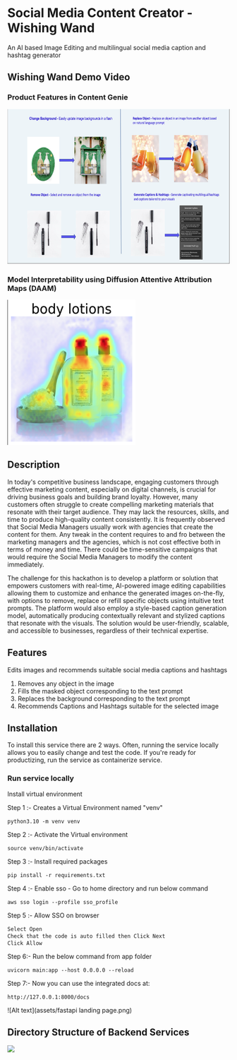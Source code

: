 # Social Media Content Creator - Wishing Wand
An AI based Image Editing and multilingual social media caption and hashtag generator

## Wishing Wand Demo Video 





### Product Features in Content Genie
<img alt="capabilities.png" height="350" src="assets/capabilities.png" title="Features in Content Genie" width="512"/>

### Model Interpretability using Diffusion Attentive Attribution Maps (DAAM)
<img alt="heatmap.png" height="329" src="assets/heatmap.png" title="Interpretability of Stable Diffusion" width="290"/>

## Description
In today's competitive business landscape, engaging customers through effective marketing content, especially on digital channels, is crucial for driving business goals and building brand loyalty. However, many customers often struggle to create compelling marketing materials that resonate with their target audience. They may lack the resources, skills, and time to produce high-quality content consistently. It is frequently observed that Social Media  Managers usually work with agencies that create the content for them. Any tweak in the content requires to and fro between the marketing managers and the agencies, which is not cost effective both in terms of money and time. There could be time-sensitive campaigns that would require the Social Media Managers to modify the content immediately.

The challenge for this hackathon is to develop a platform or solution that empowers customers with real-time, AI-powered image editing capabilities allowing them to customize and enhance the generated images on-the-fly, with options to remove, replace or refill specific objects using intuitive text prompts. The platform would also employ a style-based caption generation model, automatically producing contextually relevant and stylized captions that resonate with the visuals. The solution would be user-friendly, scalable, and accessible to businesses, regardless of their technical expertise.


## Features
Edits images and recommends suitable social media captions and hashtags
1. Removes any object in the image
2. Fills the masked object corresponding to the text prompt 
3. Replaces the background corresponding to the text prompt
4. Recommends Captions and Hashtags suitable for the selected image


## Installation
To install this service there are 2 ways. Often, running the service locally allows you to easily change and test the code. If you're ready for productizing, run the service as containerize service.

### Run service locally
Install virtual environment

Step 1 :- Creates a Virtual Environment named "venv"
```commandline
python3.10 -m venv venv
```
Step 2 :- Activate the Virtual environment
```commandline
source venv/bin/activate
```
Step 3 :- Install required packages 
```commandline
pip install -r requirements.txt
```
Step 4 :- Enable sso - Go to home directory and run below command
```commandline
aws sso login --profile sso_profile
```
Step 5 :- Allow SSO on browser
``` 
Select Open
Check that the code is auto filled then Click Next 
Click Allow
```
Step 6:- Run the below command from app folder
```commandline
uvicorn main:app --host 0.0.0.0 --reload
```
Step 7:- Now you can use the integrated docs at:
```commandline
http://127.0.0.1:8000/docs
```
![Alt text](assets/fastapi landing page.png)

## Directory Structure of Backend Services
<img src="assets/directory structure.png" width="400">
